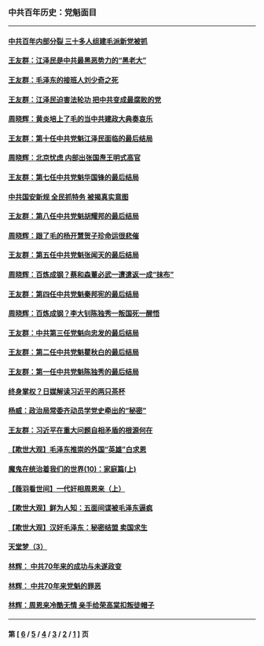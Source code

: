 ### 中共百年历史：党魁面目
---
#### [中共百年内部分裂 三十多人组建毛派新党被抓](../../pages/nf1176107/n13044023.md?06290430) 
#### [王友群：江泽民是中共最黑恶势力的“黑老大”](../../pages/nf1176107/n13022180.md?06290430) 
#### [王友群：毛泽东的接班人刘少奇之死](../../pages/nf1176107/n12991772.md?06290430) 
#### [王友群：江泽民迫害法轮功 把中共变成最腐败的党](../../pages/nf1176107/n12947347.md?06290430) 
#### [周晓辉：黄炎培上了毛的当中共建政大典奏哀乐](../../pages/nf1176107/n12942780.md?06290430) 
#### [王友群：第十任中共党魁江泽民面临的最后结局](../../pages/nf1176107/n12933748.md?06290430) 
#### [周晓辉：北京忧虑 内部出张国焘王明式高官](../../pages/nf1176107/n12931709.md?06290430) 
#### [王友群：第七任中共党魁华国锋的最后结局](../../pages/nf1176107/n12918457.md?06290430) 
#### [中共国安新规 全民抓特务 被揭真实意图](../../pages/nf1176107/n12911615.md?06290430) 
#### [王友群：第八任中共党魁胡耀邦的最后结局](../../pages/nf1176107/n12902918.md?06290430) 
#### [周晓辉：跟了毛的杨开慧贺子珍命运很悲催](../../pages/nf1176107/n12877804.md?06290430) 
#### [王友群：第五任中共党魁张闻天的最后结局](../../pages/nf1176107/n12865420.md?06290430) 
#### [周晓辉：百炼成钢？蔡和森董必武一遭遣返一成“抹布”](../../pages/nf1176107/n12854806.md?06290430) 
#### [王友群：第四任中共党魁秦邦宪的最后结局](../../pages/nf1176107/n12855290.md?06290430) 
#### [周晓辉：百炼成钢？李大钊陈独秀一叛国死一醒悟](../../pages/nf1176107/n12847981.md?06290430) 
#### [王友群：中共第三任党魁向忠发的最后结局](../../pages/nf1176107/n12840390.md?06290430) 
#### [王友群：第二任中共党魁瞿秋白的最后结局](../../pages/nf1176107/n12824710.md?06290430) 
#### [王友群：第一任中共党魁陈独秀的最后结局](../../pages/nf1176107/n12809869.md?06290430) 
#### [终身掌权？日媒解读习近平的两只茶杯](../../pages/nf1176107/n12805064.md?06290430) 
#### [杨威：政治局常委齐动员学党史牵出的“秘密”](../../pages/nf1176107/n12764642.md?06290430) 
#### [王友群：习近平在重大问题自相矛盾的根源何在](../../pages/nf1176107/n12499563.md?06290430) 
#### [【欺世大观】毛泽东推崇的外国“英雄”白求恩](../../pages/nf1176107/n12362005.md?06290430) 
#### [魔鬼在统治着我们的世界(10)：家庭篇(上)](../../pages/nf1176107/n10435448.md?06290430) 
#### [【薇羽看世间】一代奸相周恩来（上）](../../pages/nf1176107/n12401109.md?06290430) 
#### [【欺世大观】鲜为人知：五面间谍被毛泽东逼疯](../../pages/nf1176107/n12358513.md?06290430) 
#### [【欺世大观】汉奸毛泽东：秘密结盟 卖国求生](../../pages/nf1176107/n12356888.md?06290430) 
#### [天堂梦（3）](../../pages/nf1176107/n11798321.md?06290430) 
#### [林辉： 中共70年来的成功与未遂政变](../../pages/nf1176107/n11559430.md?06290430) 
#### [林辉： 中共70年来党魁的罪恶](../../pages/nf1176107/n11555284.md?06290430) 
#### [林辉：周恩来冷酷无情 亲手给荣高棠扣叛徒帽子](../../pages/nf1176107/n11428903.md?06290430) 

---
#### 第 [ [6](./6.md?06290430) / [5](./5.md?06290430) / [4](./4.md?06290430) / [3](./3.md?06290430) / [2](./2.md?06290430) / [1](./1.md?06290430) ] 页
